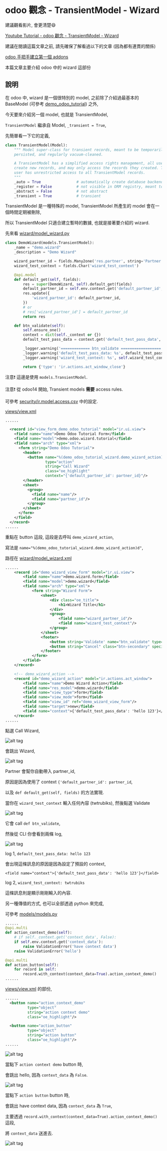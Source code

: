 # odoo 觀念 - TransientModel - Wizard

建議觀看影片, 會更清楚:smile:

[Youtube Tutorial - odoo 觀念 - TransientModel - Wizard](https://youtu.be/Gc-wRnAhbKs)

建議在閱讀這篇文章之前, 請先確保了解看過以下的文章 (因為都有連貫的關係)

[odoo 手把手建立第一個 addons](https://github.com/twtrubiks/odoo-demo-addons-tutorial/tree/master/demo_odoo_tutorial)

本篇文章主要介紹 odoo 中的 wizard 這部份

## 說明

在 odoo 中, wizard 是一個很特別的 model, 之前除了介紹過最基本的 BaseModel (可參考 [demo_odoo_tutorial](https://github.com/twtrubiks/odoo-demo-addons-tutorial/tree/master/demo_odoo_tutorial))
之外,

今天要來介紹另一個 model, 也就是 TransientModel,

`TransientModel` 繼承自 Model, `_transient = True`,

先簡單看一下它的定義,

```python
class TransientModel(Model):
    """ Model super-class for transient records, meant to be temporarily
    persisted, and regularly vacuum-cleaned.

    A TransientModel has a simplified access rights management, all users can
    create new records, and may only access the records they created. The super-
    user has unrestricted access to all TransientModel records.
    """
    _auto = True                # automatically create database backend
    _register = False           # not visible in ORM registry, meant to be python-inherited only
    _abstract = False           # not abstract
    _transient = True           # transient
```

TransientModel 是一種特殊的 model, TransientModel 所產生的 model 會在一個時間定期被刪除,

所以 TransientModel 只適合建立暫時的數據, 也就是接著要介紹的 wizard.

先來看 [wizard/model_wizard.py](wizard/model_wizard.py)

```python
class DemoWizard(models.TransientModel):
    _name = "demo.wizard"
    _description = "Demo Wizard"

    wizard_partner_id = fields.Many2one('res.partner', string='Partner')
    wizard_test_context = fields.Char('wizard_test_context')

    @api.model
    def default_get(self, fields):
        res = super(DemoWizard, self).default_get(fields)
        default_partner_id = self.env.context.get('default_partner_id', [])
        res.update({
            'wizard_partner_id': default_partner_id,
        })
        # or
        # res['wizard_partner_id'] = default_partner_id
        return res

    def btn_validate(self):
        self.ensure_one()
        context = dict(self._context or {})
        default_test_pass_data = context.get('default_test_pass_data', [])

        _logger.warning('============= btn_validate ==================')
        _logger.warning('default_test_pass_data: %s', default_test_pass_data)
        _logger.warning('wizard_test_context: %s', self.wizard_test_context)

        return {'type': 'ir.actions.act_window_close'}
```

注意:exclamation: 這邊是使用 `models.TransientModel`.

注意:exclamation: 從 odoo14 開始, Transient models **需要** access rules.

可參考 [security/ir.model.access.csv](https://github.com/twtrubiks/odoo-demo-addons-tutorial/blob/14.0/demo_odoo_tutorial_wizard/security/ir.model.access.csv) 中的設定.

[views/view.xml](views/view.xml)

```xml
......

  <record id="view_form_demo_odoo_tutorial" model="ir.ui.view">
    <field name="name">Demo Odoo Tutorial Form</field>
    <field name="model">demo.odoo.wizard.tutorial</field>
    <field name="arch" type="xml">
      <form string="Demo Odoo Tutorial">
        <header>
          <button name="%(demo_odoo_tutorial_wizard.demo_wizard_action)d"
                  type="action"
                  string="Call Wizard"
                  class="oe_highlight"
                  context="{'default_partner_id': partner_id}"/>
        </header>
        <sheet>
          <group>
            <field name="name"/>
            <field name="partner_id"/>
          </group>
        </sheet>
      </form>
    </field>
  </record>
......
```

重點在 button 這段, 這段是去呼叫 `demo_wizard_action`,

寫法是 `name="%(demo_odoo_tutorial_wizard.demo_wizard_action)d"`,

路徑在 [wizard/model_wizard.xml](wizard/model_wizard.xml)

```xml
......
    <record id="demo_wizard_view_form" model="ir.ui.view">
        <field name="name">demo.wizard.form</field>
        <field name="model">demo.wizard</field>
        <field name="arch" type="xml">
            <form string="Wizard Form">
                <sheet>
                    <div class="oe_title">
                        <h1>Wizard Title</h1>
                    </div>
                    <group>
                        <field name="wizard_partner_id"/>
                        <field name="wizard_test_context"/>
                    </group>
                </sheet>
                <footer>
                    <button string='Validate' name="btn_validate" type="object" class="btn-primary"/>
                    <button string="Cancel" class="btn-secondary" special="cancel"/>
                </footer>
            </form>
        </field>
    </record>

    <!-- demo_wizard_action -->
    <record id="demo_wizard_action" model="ir.actions.act_window">
        <field name="name">Demo Wizard Action</field>
        <field name="res_model">demo.wizard</field>
        <field name="view_type">form</field>
        <field name="view_mode">form</field>
        <field name="view_id" ref="demo_wizard_view_form"/>
        <field name="target">new</field>
        <field name="context">{'default_test_pass_data': 'hello 123'}</field>
    </record>
......

```

點選 Call Wizard,

![alt tag](https://i.imgur.com/CXK9ePn.png)

會跳出 Wizard,

![alt tag](https://i.imgur.com/aIOT2mI.png)

Partner 會幫你自動帶入 partner_id,

原因是因為使用了 context `{'default_partner_id': partner_id`,

以及 `def default_get(self, fields)` 的方法實現.

當你在 `wizard_test_context` 輸入任何內容 (twtrubiks), 然後點選 Validate

![alt tag](https://i.imgur.com/2WWQQCj.png)

它會 call `def btn_validate`,

然後從 CLI 你會看到兩條 log,

![alt tag](https://i.imgur.com/nZDDTmp.png)

log 1, `default_test_pass_data: hello 123`

會出現這條訊息的原因是因為設定了預設的 context,

`<field name="context">{'default_test_pass_data': 'hello 123'}</field>`

log 2, `wizard_test_context: twtrubiks`

這條訊息則是顯示剛剛輸入的內容.

另一種傳值的方式, 也可以全部透過 python 來完成,

可參考 [models/models.py](models/models.py)

```python
......
@api.multi
def action_context_demo(self):
    # if self._context.get('context_data', False):
    if self.env.context.get('context_data'):
        raise ValidationError('have context data')
    raise ValidationError('hello')

@api.multi
def action_button(self):
    for record in self:
        record.with_context(context_data=True).action_context_demo()
......
```

[views/view.xml](views/view.xml) 的部份,

```xml
......
  <button name="action_context_demo"
          type="object"
          string="action context demo"
          class="oe_highlight"/>

  <button name="action_button"
          type="object"
          string="action button"
          class="oe_highlight"/>
......
```

![alt tag](https://i.imgur.com/oqnr1Ox.png)

當點下 `action context demo` button 時,

會跳出 hello, 因為 `context_data` 為 `False`.

![alt tag](https://i.imgur.com/6rMlJHK.png)

當點下 `action button` button 時,

會跳出 have context data, 因為 `context_data` 為 `True`,

主要透過 `record.with_context(context_data=True).action_context_demo()` 這段,

將 `context_data` 送進去.

![alt tag](https://i.imgur.com/YIoy0yL.png)